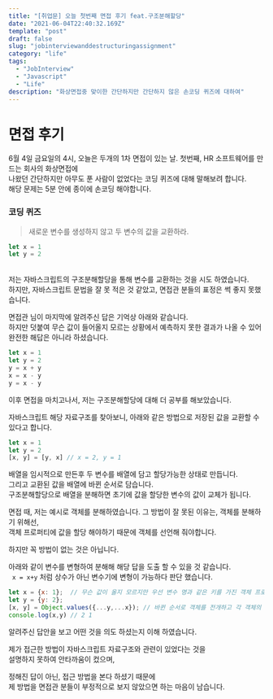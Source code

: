 ```yaml
---
title: "[취업문] 오늘 첫번째 면접 후기 feat.구조분해할당"
date: "2021-06-04T22:40:32.169Z"
template: "post"
draft: false
slug: "jobinterviewanddestructuringassignment"
category: "life"
tags:
  - "JobInterview"
  - "Javascript"
  - "Life"
description: "화상면접중 맞이한 간단하지만 간단하지 않은 손코딩 퀴즈에 대하여"
---
```

 
 # 면접 후기 
 6월 4일 금요일의 4시, 오늘은 두개의 1차 면접이 있는 날.
 첫번째, HR 소프트웨어를 만드는 회사의 화상면접에 <br />
 나왔던 간단하지만 아무도 푼 사람이 없었다는 코딩 퀴즈에 대해 말해보려 합니다. <br />해당 문제는 5분 안에 종이에 손코딩 해야합니다.
 
### 코딩 퀴즈
> 새로운 변수를 생성하지 않고 두 변수의 값을 교환하라.
``` javascript
let x = 1
let y = 2
```

<br />
저는 자바스크립트의 구조분해할당을 통해 변수를 교환하는 것을 시도 하였습니다.<br />
하지만, 자바스크립트 문법을 잘 못 적은 것 같았고, 면접관 분들의 표정은 썩 좋지 못했습니다.


면접관 님이 마지막에 알려주신 답은 기억상 아래와 같습니다.<br />
하지만 덧붙여 무슨 값이 들어올지 모르는 상황에서 예측하지 못한 결과가 나올 수 있어<br /> 완전한 해답은 아니라 하셨습니다.
``` javascript
let x = 1
let y = 2
y = x + y
x = x - y
y = x - y
```

이후 면접을 마치고나서, 저는 구조분해할당에 대해 더 공부를 해보았습니다.

자바스크립트 해당 자료구조를 찾아보니,
아래와 같은 방법으로 저장된 값을 교환할 수 있다고 합니다.
``` javascript
let x = 1
let y = 2
[x, y] = [y, x] // x = 2, y = 1
```
배열을 임시적으로 만든후 두 변수를 배열에 담고 할당가능한 상태로 만듭니다. <br /> 그리고 교환된 값을 배열에 바뀐 순서로 담습니다.<br /> 구조분해할당으로 배열을 분해하면
초기에 값을 할당한 변수의 값이 교체가 됩니다.

면접 때, 저는 예시로 객체를 분해하였습니다.
그 방법이 잘 못된 이유는, 객체를 분해하기 위해선, <br />객체 프로퍼티에 값을 할당 해야하기 때문에 객체를 선언해 줘야합니다.

하지만 꼭 방법이 없는 것은 아닙니다.

아래와 같이 변수를 변형하여 분해해 해당 답을 도출 할 수 있을 것 같습니다. <br /> ``` x = x+y```  처럼 상수가 아닌 변수기에 변형이 가능하다 판단 했습니다.

``` javascript
let x = {x: 1};  // 무슨 값이 올지 모르지만 우선 변수 명과 같은 키를 가진 객체 프로퍼티에 그 값을 저장 해줍니다.
let y = {y: 2};
[x, y] = Object.values({...y,...x}); // 바뀐 순서로 객체를 전개하고 각 객체의 값만 뽑아 컬렉션에 데이터를 순서대로 저장합니다.
console.log(x,y) // 2 1
```
알려주신 답안을 보고 어떤 것을 의도 하셨는지 이해 하였습니다.

제가 접근한 방법이 자바스크립트 자료구조와 관련이 있었다는 것을 <br /> 설명하지 못하여 안타까움이 컸으며,

정해진 답이 아닌, 접근 방법을 본다 하셨기 때문에 <br /> 제 방법을 면접관 분들이 부정적으로 보지 않았으면 하는 마음이 남습니다.